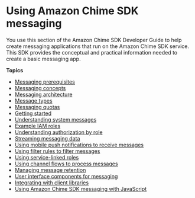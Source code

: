 # Using Amazon Chime SDK messaging<a name="using-the-messaging-sdk"></a>

You use this section of the Amazon Chime SDK Developer Guide to help create messaging applications that run on the Amazon Chime SDK service\. This SDK provides the conceptual and practical information needed to create a basic messaging app\.

**Topics**
+ [Messaging prerequisites](messaging-prerequisites.md)
+ [Messaging concepts](messaging-concepts.md)
+ [Messaging architecture](messaging-architecture.md)
+ [Message types](msg-types.md)
+ [Messaging quotas](messaging-quotas.md)
+ [Getting started](getting-started.md)
+ [Understanding system messages](system-messages.md)
+ [Example IAM roles](iam-roles.md)
+ [Understanding authorization by role](auth-by-role.md)
+ [Streaming messaging data](streaming-export.md)
+ [Using mobile push notifications to receive messages](using-push-notifications.md)
+ [Using filter rules to filter messages](filter-msgs.md)
+ [Using service\-linked roles](using-roles.md)
+ [Using channel flows to process messages](using-channel-flows.md)
+ [Managing message retention](manage-retention.md)
+ [User interface components for messaging](ui-components.md)
+ [Integrating with client libraries](integrate-client-library.md)
+ [Using Amazon Chime SDK messaging with JavaScript](use-javascript.md)